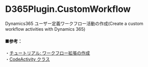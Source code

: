 # D365Plugin.CustomWorkflow
Dynamics365 ユーザー定義ワークフロー活動の作成(Create a custom workflow activities with Dynamics 365)

#### ■参考：
・[チュートリアル: ワークフロー拡張の作成](https://docs.microsoft.com/ja-jp/powerapps/developer/data-platform/workflow/tutorial-create-workflow-extension) <br>
・[CodeActivity クラス](https://docs.microsoft.com/ja-jp/dotnet/api/system.activities.codeactivity?view=netframework-4.8)
